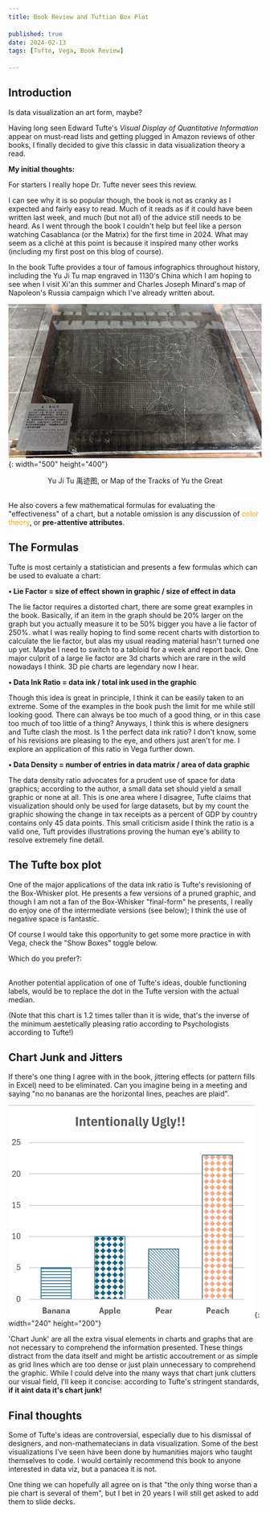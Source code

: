 ```yaml
---
title: Book Review and Tuftian Box Plot 

published: true
date: 2024-02-13
tags: [Tufte, Vega, Book Review]

---
```



## Introduction

Is data visualization an art form, maybe?   

Having long seen Edward Tufte's *Visual Display of Quantitative Information* appear on must-read lists and getting plugged in Amazon reviews of other books, I finally decided to give this classic in data visualization theory a read.

**My initial thoughts:** 

For starters I really hope Dr. Tufte never sees this review.

I can see why it is so popular though, the book is not as cranky as I expected and fairly easy to read.  Much of it reads as if it could have been written last week, and much (but not all) of the advice still needs to be heard.  As I went through the book I couldn't help but feel like a person watching Casablanca (or the Matrix) for the first time in 2024.  What may seem as a cliché at this point is because it inspired many other works (including my first post on this blog of course).

In the book Tufte provides a tour of famous infographics throughout history, including the Yu Ji Tu map engraved in 1130's China which I am hoping to see when I visit Xi'an this summer and Charles Joseph Minard's map of Napoleon's Russia campaign which I've already written about.  

![Yu Chi Thu map](/assets/post_files/visual_display_review/yu_chi_thu.jpg){: width="500" height="400"}
<figcaption align="center">Yu Ji Tu 禹迹图, or Map of the Tracks of Yu the Great</figcaption>

<br>

He also covers a few mathematical formulas for evaluating the "effectiveness" of a chart, but a notable omission is any discussion of <span style="color: orange;">
color theory</span>, or **pre-attentive attributes**.



## The Formulas


Tufte is most certainly a statistician and presents a few formulas which can be used to evaluate a chart:

  **• Lie Factor = size of effect shown in graphic / size of effect in data**

  The lie factor requires a distorted chart, there are some great examples in the book.  Basically, if an item in the graph should be 20% larger on the graph but you actually measure it to be 50% bigger you have a lie factor of 250%.  what I was really hoping to find some recent charts with distortion to calculate the lie factor, but alas my usual reading material hasn't turned one up yet.  Maybe I need to switch to a tabloid for a week and report back.  One major culprit of a large lie factor are 3d charts which are rare in the wild nowadays I think.  3D pie charts are legendary now I hear.

  **• Data Ink Ratio = data ink / total ink used in the graphic**

  Though this idea is great in principle, I think it can be easily taken to an extreme.  Some of the examples in the book push the limit for me while still looking good.  There can always be too much of a good thing, or in this case too much of too little of a thing?  Anyways, I think this is where designers and Tufte clash the most.  Is 1 the perfect data ink ratio?  I don't know, some of his revisions are pleasing to the eye, and others just aren't for me.  I explore an application of this ratio in Vega further down.

  **• Data Density = number of entries in data matrix / area of data graphic**

  The data density ratio advocates for a prudent use of space for data graphics; according to the author, a small data set should yield a small graphic or none at all.  This is one area where I disagree, Tufte claims that visualization should only be used for large datasets, but by my count the graphic showing the change in tax receipts as a percent of GDP by country contains only 45 data points.  This small criticism aside I think the ratio is a valid one, Tuft provides illustrations proving the human eye's ability to resolve extremely fine detail.   



## The Tufte box plot

One of the major applications of the data ink ratio is Tufte's revisioning of the Box-Whisker plot.  He presents a few versions of a pruned graphic, and though I am not a fan of the Box-Whisker "final-form" he presents, I really do enjoy one of the intermediate versions (see below); I think the use of negative space is fantastic.

Of course I would take this opportunity to get some more practice in with Vega, check the "Show Boxes" toggle below.

Which do you prefer?:


<div id="vega-vis"></div>

<script src="https://cdn.jsdelivr.net/npm/vega@5/build/vega.min.js"></script>
<script src="https://cdn.jsdelivr.net/npm/vega-lite@5/build/vega-lite.min.js"></script>
<script src="https://cdn.jsdelivr.net/npm/vega-embed@6/build/vega-embed.min.js"></script>

<script type="text/javascript">
  var spec =  {
  "$schema": "https://vega.github.io/schema/vega/v5.json",
  "description": "Tuftian Box Plot",
  "author": "Kristopher Shea",
  "width": 240,
  "height": 200,
  "padding": 5,
  "background": "#ffffff",
  "signals": [
    {"name": "metric_column", "value": "Miles_per_Gallon"},
    {"name": "group_column", "value": "Cylinders"},
    {
      "name": "showBoxes",
      "value": 0,
      "bind": {"input": "checkbox", "option": [0,1], "name": "Show Boxes:"}
    } ],
  "title": {
    "text": {"signal": "metric_column + ' ~ ' + group_column"},
    "offset": 20
  },
  "data": [
    {
      "name": "dataset",
      "url": "https://vega.github.io/vega/data/cars.json",
      "format": {"type": "json"}
    },
    {
      "name": "stats",
      "source": "dataset",
      "transform": [
        {
          "type": "aggregate",
          "groupby": [{"signal": "group_column"}],
          "fields": [
            {"signal": "metric_column"},
            {"signal": "metric_column"},
            {"signal": "metric_column"},
            {"signal": "metric_column"},
            {"signal": "metric_column"}
          ],
          "ops": ["q1", "q3", "median", "min", "max"],
          "as": ["q1", "q3", "median", "min", "max"]
        }
      ]
    }
  ],
  "scales": [
    {
      "name": "xscale",
      "type": "band",
      "domain": {"data": "stats", "field": "Cylinders", "sort": true},
      "range": "width",
      "padding": 0.2
    },
    {
      "name": "yscale",
      "type": "linear",
      "domain": {"data": "stats", "fields": ["min", "max"]},
      "range": "height",
      "nice": true,
      "zero": true
    }
  ],
  "axes": [
    {
      "orient": "bottom",
      "scale": "xscale",
      "domain": false,
      "title": {"signal": "group_column"},
      "titlePadding": 10
    },
    {
      "orient": "left",
      "scale": "yscale",
      "domain": false,
      "tickCount": 3,
      "title": {"signal": "metric_column"},
      "titlePadding": 10
    }
  ],
  "marks": [
    {
      "type": "symbol",
      "from": {"data": "stats"},
      "encode": {
        "enter": {
          "x": {
            "scale": "xscale",
            "field": {"signal": "group_column"},
            "band": 0.5
          },
          "y": {"scale": "yscale", "field": "median"},
          "fill": {"value": "black"},
          "size": {"value": 8}

        }
      }
    },
    {
      "type": "rule",
      "from": {"data": "stats"},
      "encode": {
        "enter": {
          "x": {
            "scale": "xscale",
            "field": {"signal": "group_column"},
            "band": 0.5
          },
          "y": {"scale": "yscale", "field": "min"},
          "y2": {"scale": "yscale", "field": "q1"},
          "stroke": {"value": "black"},
          "strokeWidth": {"value": 1.1}
        }
      }
    },
    {
      "type": "rule",
      "from": {"data": "stats"},
      "encode": {
        "enter": {
          "x": {
            "scale": "xscale",
            "field": {"signal": "group_column"},
            "band": 0.5
          },
          "y": {"scale": "yscale", "field": "q3"},
          "y2": {"scale": "yscale", "field": "max"},
          "stroke": {"value": "black"},
          "strokeWidth": {"value": 1.1}
        }
      }
    },
    {
      "type": "rect",
      "from": {"data": "stats"},
      "encode": {
        "enter": {
          "x": {
            "scale": "xscale",
            "field": {"signal": "group_column"},
            "band": 0.37
          },
          "y": {"scale": "yscale", "field": "q1"},
          "y2": {"scale": "yscale", "field": "median"},
          "width": {"value": 10},
          "stroke": {"value": "black"},
          "fill": {"value": "steelblue"},
          "strokeWidth": {"value": 1.1},
                    "tooltip": {
            "signal": "{'max': datum.max, 'q3': datum.q3, 'median': datum.median, 'q1': datum.q1, 'min': datum.min}"
          }},
          "update": {
          "opacity": {"signal": "showBoxes"}
        },
        
      }
    },
    {
      "type": "rect",
      "from": {"data": "stats"},
      "encode": {
        "enter": {
          "x": {
            "scale": "xscale",
            "field": {"signal": "group_column"},
            "band": 0.37
          },
          "y": {"scale": "yscale", "field": "median"},
          "y2": {"scale": "yscale", "field": "q3"},
          "width": {"value": 10},
          "stroke": {"value": "black"},
          "fill": {"value": "steelblue"},
          "strokeWidth": {"value": 1.1},
                    "tooltip": {
            "signal": "{'max': datum.max, 'q3': datum.q3, 'median': datum.median, 'q1': datum.q1, 'min': datum.min}"
          }
          },
          "update": {
          "opacity": {"signal": "showBoxes"}
        }
        
      }
    }
  ]
}
;
  vegaEmbed('#vega-vis', spec);
</script>

<br>
Another potential application of one of Tufte's ideas, double functioning labels, would be to replace the dot in the Tufte version with the actual median.

(Note that this chart is 1.2 times taller than it is wide, that's the inverse of the minimum aestetically pleasing ratio according to Psychologists according to Tufte!)


## Chart Junk and Jitters

If there's one thing I agree with in the book, jittering effects (or pattern fills in Excel) need to be eliminated.  Can you imagine being in a meeting and saying "no no bananas are the horizontal lines, peaches are plaid".  

![test](/assets/post_files/visual_display_review/jitter.png){: width="240" height="200"}

'Chart Junk' are all the extra visual elements in charts and graphs that are not necessary to comprehend the information presented. These things distract from the data itself and might be artistic accoutrement or as simple as grid lines which are too dense or just plain unnecessary to comprehend the graphic. While I could delve into the many ways that chart junk clutters our visual field, I'll keep it concise: according to Tufte's stringent standards, **if it aint data it's chart junk!**


## Final thoughts

Some of Tufte's ideas are controversial, especially due to his dismissal of designers, and non-mathematecians in data visualization.  Some of the best visualizations I've seen have been done by humanities majors who taught themselves to code.  I would certainly recommend this book to anyone interested in data viz, but a panacea it is not.

One thing we can hopefully all agree on is that "the only thing worse than a pie chart is several of them", but I bet in 20 years I will still get asked to add them to slide decks.


